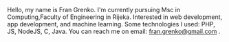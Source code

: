 Hello, my name is Fran Grenko.
I'm currently pursuing Msc in Computing,Faculty of Engineering in Rijeka.
Interested in web development, app development, and machine learning.
Some technologies I used: PHP, JS, NodeJS, C, Java.
You can reach me on email: fran.grenko@gmail.com .

